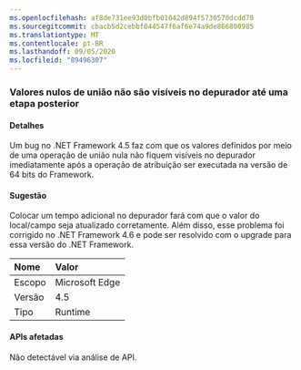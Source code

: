 ```yaml
---
ms.openlocfilehash: af8de731ee93d0bfb01042d894f5730570dcdd78
ms.sourcegitcommit: cbacb5d2cebbf044547f6af6e74a9de866800985
ms.translationtype: MT
ms.contentlocale: pt-BR
ms.lasthandoff: 09/05/2020
ms.locfileid: "89496307"
---
```

### <a name="null-coalescer-values-are-not-visible-in-debugger-until-one-step-later"></a>Valores nulos de união não são visíveis no depurador até uma etapa posterior

#### <a name="details"></a>Detalhes

Um bug no .NET Framework 4.5 faz com que os valores definidos por meio de uma operação de união nula não fiquem visíveis no depurador imediatamente após a operação de atribuição ser executada na versão de 64 bits do Framework.

#### <a name="suggestion"></a>Sugestão

Colocar um tempo adicional no depurador fará com que o valor do local/campo seja atualizado corretamente. Além disso, esse problema foi corrigido no .NET Framework 4.6 e pode ser resolvido com o upgrade para essa versão do .NET Framework.

| Nome    | Valor       |
|:--------|:------------|
| Escopo   |Microsoft Edge|
|Versão|4.5|
|Tipo|Runtime|

#### <a name="affected-apis"></a>APIs afetadas

Não detectável via análise de API.

<!--

#### Affected APIs

Not detectable via API analysis.

-->

